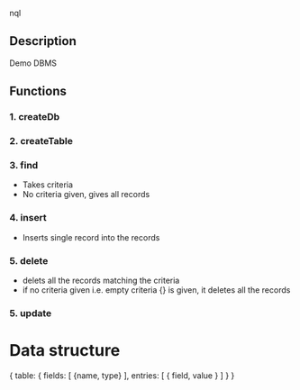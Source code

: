 nql

## Description

Demo DBMS

## Functions

### 1. createDb

### 2. createTable

### 3. find
  * Takes criteria
  * No criteria given, gives all records
### 4. insert
  * Inserts single record into the records
  
### 5. delete
  * delets all the records matching the criteria
  * if no criteria given i.e. empty criteria {} is given, it deletes all the records
### 5. update

# Data structure

{
  table: {
    fields: [
      {name, type}
    ],
    entries: [
      {
        field,
        value
      }
    ]
  }
}
